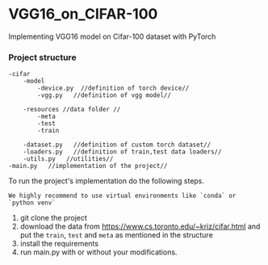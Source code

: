 # VGG16_on_CIFAR-100
Implementing VGG16 model on Cifar-100 dataset with PyTorch


### Project structure
```
-cifar
    -model
        -device.py  //definition of torch device//
        -vgg.py   //definition of vgg model//
    
    -resources //data folder //
        -meta
        -test
        -train
    
    -dataset.py   //definition of custom torch dataset//
    -loaders.py   //definition of train,test data loaders//
    -utils.py   //utilities//
-main.py   //implementation of the project//

```

To run the project's implementation do the following steps.

```
We highly recommend to use virtual environments like `conda` or `python venv`
```

1. git clone the project
2. download the data from https://www.cs.toronto.edu/~kriz/cifar.html and put the `train`, `test` and `meta` as mentioned in the structure
3. install the requirements
4. run main.py with or without your modifications.
